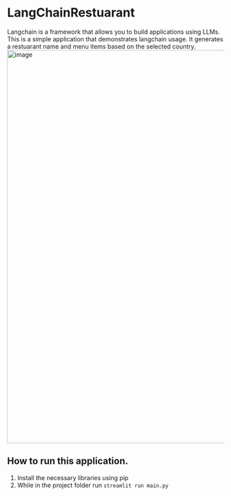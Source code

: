 # LangChainRestuarant
Langchain is a framework that allows you to build applications using LLMs.
This is a simple application that demonstrates langchain usage. It generates a restuarant name and menu items based on the selected country.
<img width="913" alt="image" src="https://github.com/timayabi2020/LangChainRestuarant/assets/10947120/33db1bdf-ea9f-49dd-b335-8be9870d32e2">
## How to run this application.
1. Install the necessary libraries using pip
2. While in the project folder run ``streamlit run main.py``
